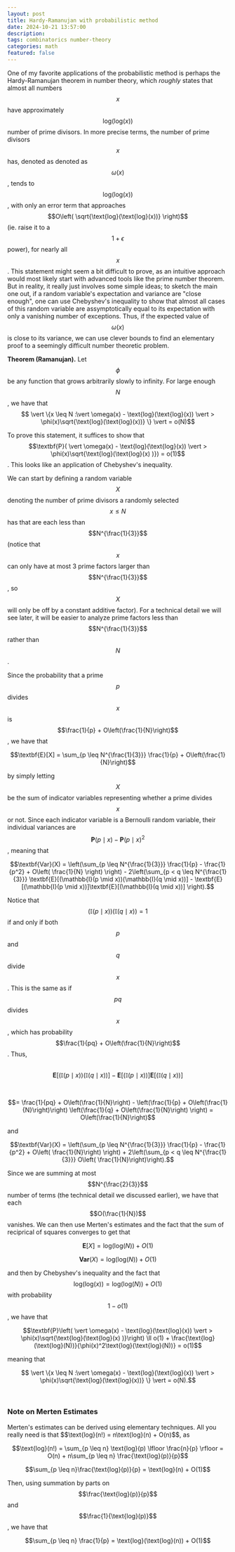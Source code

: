 ```yaml
---
layout: post
title: Hardy-Ramanujan with probabilistic method
date: 2024-10-21 13:57:00
description:
tags: combinatorics number-theory
categories: math
featured: false
---
```

<script async src="https://www.googletagmanager.com/gtag/js?id=G-0823RLC0T3"></script>
<script>
  window.dataLayer = window.dataLayer || [];
  function gtag(){dataLayer.push(arguments);}
  gtag('js', new Date());

  gtag('config', 'G-0823RLC0T3');
</script>

One of my favorite applications of the probabilistic method is perhaps the Hardy-Ramanujan theorem in number theory, which <i>roughly</i> states that almost all numbers $$x$$ have approximately $$\text{log}(\text{log}(x))$$ number of prime divisors. In more precise terms, the number of prime divisors $$x$$ has, denoted as denoted as $$\omega(x)$$, tends to $$\text{log}(\text{log}(x))$$, with only an error term that approaches $$O\left( \sqrt{\text{log}(\text{log}(x))} \right)$$ (ie. raise it to a $$1 + \epsilon$$ power), for nearly all $$x$$. This statement might seem a bit difficult to prove, as an intuitive approach would most likely start with advanced tools like the prime number theorem. But in reality, it really just involves some simple ideas; to sketch the main one out, if a random variable's expectation and variance are "close enough", one can use Chebyshev's inequality to show that almost all cases of this random variable are assymptotically equal to its expectation with only a vanishing number of exceptions. Thus, if the expected value of $$\omega(x)$$ is close to its variance, we can use clever bounds to find an elementary proof to a seemingly difficult number theoretic problem.

<b>Theorem (Ramanujan).</b> Let $$\phi$$ be any function that grows arbitrarily slowly to infinity. For large enough $$N$$, we have that $$ \vert  \{x \leq N :\vert \omega(x) - \text{log}(\text{log}(x))  \vert  > \phi(x)\sqrt{\text{log}(\text{log}(x))} \} \vert  = o(N)$$ 

To prove this statement, it suffices to show that $$\textbf{P}(  \vert \omega(x) - \text{log}(\text{log}(x)) \vert  > \phi(x)\sqrt{\text{log}(\text{log}(x) )}) = o(1)$$. This looks like an application of Chebyshev's inequality.

We can start by defining a random variable $$X$$ denoting the number of prime divisors a randomly selected $$x \leq N$$ has that are each less than $$N^{\frac{1}{3}}$$ (notice that $$x$$ can only have at most 3 prime factors larger than $$N^{\frac{1}{3}}$$, so $$X$$ will only be off by a constant additive factor). For a technical detail we will see later, it will be easier to analyze prime factors less than $$N^{\frac{1}{3}}$$ rather than $$N$$. 

Since the probability that a prime $$p$$ divides $$x$$ is $$\frac{1}{p} + O\left(\frac{1}{N}\right)$$, we have that

$$\textbf{E}[X] = \sum_{p \leq N^{\frac{1}{3}}} \frac{1}{p} + O\left(\frac{1}{N}\right)$$

by simply letting $$X$$ be the sum of indicator variables representing whether a prime divides $$x$$ or not. Since each indicator variable is a Bernoulli random variable, their individual variances are $$\textbf{P}(p \mid x) - \textbf{P}(p \mid x)^2$$, meaning that

$$\textbf{Var}(X) = \left(\sum_{p \leq N^{\frac{1}{3}}} \frac{1}{p} - \frac{1}{p^2} + O\left( \frac{1}{N} \right) \right) - 2\left(\sum_{p < q \leq N^{\frac{1}{3}}} \textbf{E}[(\mathbb{I}(p \mid x))(\mathbb{I}(q \mid x))] - \textbf{E}[(\mathbb{I}(p \mid x))]\textbf{E}[(\mathbb{I}(q \mid x))] \right).$$

Notice that $$(\mathbb{I}(p \mid x))(\mathbb{I}(q \mid x)) = 1$$ if and only if both $$p$$ and $$q$$ divide $$x$$. This is the same as if $$pq$$ divides $$x$$, which has probability $$\frac{1}{pq} + O\left(\frac{1}{N}\right)$$. Thus,
<br>
<br>

$$\textbf{E}[(\mathbb{I}(p \mid x))(\mathbb{I}(q \mid x))] - \textbf{E}[(\mathbb{I}(p \mid x))]\textbf{E}[(\mathbb{I}(q \mid x))] $$

<br>

$$= \frac{1}{pq} + O\left(\frac{1}{N}\right) - \left(\frac{1}{p} + O\left(\frac{1}{N}\right)\right) \left(\frac{1}{q} + O\left(\frac{1}{N}\right) \right) = O\left(\frac{1}{N}\right)$$

and

$$\textbf{Var}(X) = \left(\sum_{p \leq N^{\frac{1}{3}}} \frac{1}{p} - \frac{1}{p^2} + O\left( \frac{1}{N}\right) \right) + 2\left(\sum_{p < q \leq N^{\frac{1}{3}}} O\left( \frac{1}{N}\right)\right).$$

Since we are summing at most $$N^{\frac{2}{3}}$$ number of terms (the technical detail we discussed earlier), we have that each $$O(\frac{1}{N})$$ vanishes. We can then use Merten's estimates and the fact that the sum of reciprical of squares converges to get that

$$\textbf{E}[X] = \text{log}(\text{log}(N)) + O(1)$$

$$\textbf{Var}(X) = \text{log}(\text{log}(N)) + O(1)$$

and then by Chebyshev's inequality and the fact that $$\text{log}(\text{log}(x)) = \text{log}(\text{log}(N)) + O(1)$$ with probability $$1 - o(1)$$, we have that

$$\textbf{P}\left(  \vert \omega(x) - \text{log}(\text{log}(x)) \vert  > \phi(x)\sqrt{\text{log}(\text{log}(x) )}\right) \ll o(1) + \frac{\text{log}(\text{log}(N))}{\phi(x)^2\text{log}(\text{log}(N))} = o(1)$$

meaning that

$$ \vert  \{x \leq N :\vert \omega(x) - \text{log}(\text{log}(x))  \vert  > \phi(x)\sqrt{\text{log}(\text{log}(x))} \} \vert  = o(N).$$

<br>

<h3> Note on Merten Estimates </h3>
Merten's estimates can be derived using elementary techniques. All you really need is that $$\text{log}(n!) = n\text{log}(n) + O(n)$$, as

$$\text{log}(n!) = \sum_{p \leq n} \text{log}(p) \lfloor \frac{n}{p} \rfloor = O(n) + n\sum_{p \leq n} \frac{\text{log}(p)}{p}$$

$$\sum_{p \leq n}\frac{\text{log}(p)}{p} = \text{log}(n) + O(1)$$

Then, using summation by parts on $$\frac{\text{log}(p)}{p}$$ and $$\frac{1}{\text{log}(p)}$$, we have that

$$\sum_{p \leq n} \frac{1}{p} = \text{log}(\text{log}(n)) + O(1)$$